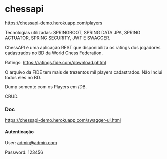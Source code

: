 # chessapi

https://chessapi-demo.herokuapp.com/players

Tecnologias utilizadas: SPRINGBOOT, SPRING DATA JPA, SPRING ACTUATOR, SPRING SECURITY, JWT E SWAGGER.

ChessAPI é uma aplicação REST que disponibiliza os ratings dos jogadores cadastrados no BD da World Chess Federation.

Ratings: https://ratings.fide.com/download.phtml

O arquivo da FIDE tem mais de trezentos mil players cadastrados. Não Inclui todos eles no BD.

Dump somente com os Players em /DB.

CRUD.


### Doc

https://chessapi-demo.herokuapp.com/swagger-ui.html

#### Autenticação

User: admin@admin.com

Password: 123456






